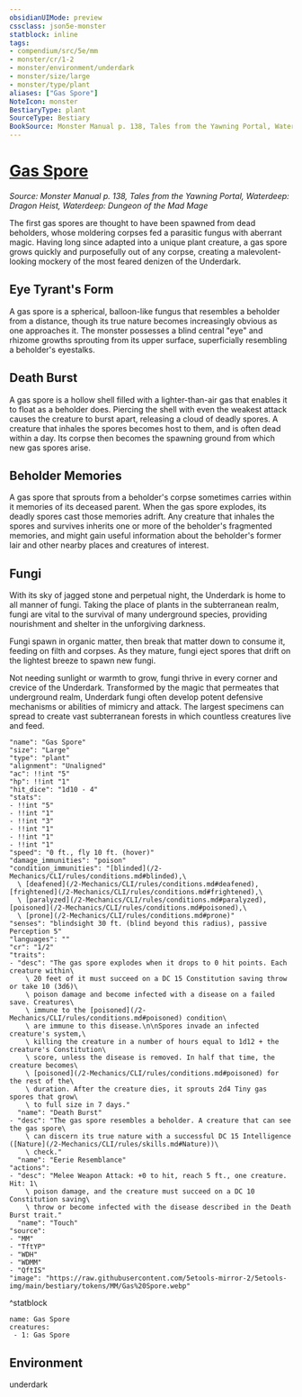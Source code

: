 ```yaml
---
obsidianUIMode: preview
cssclass: json5e-monster
statblock: inline
tags:
- compendium/src/5e/mm
- monster/cr/1-2
- monster/environment/underdark
- monster/size/large
- monster/type/plant
aliases: ["Gas Spore"]
NoteIcon: monster
BestiaryType: plant
SourceType: Bestiary
BookSource: Monster Manual p. 138, Tales from the Yawning Portal, Waterdeep: Dragon Heist, Waterdeep: Dungeon of the Mad Mage
---
```

# [Gas Spore](2-Mechanics\CLI\bestiary\plant/gas-spore.md)
*Source: Monster Manual p. 138, Tales from the Yawning Portal, Waterdeep: Dragon Heist, Waterdeep: Dungeon of the Mad Mage*  

The first gas spores are thought to have been spawned from dead beholders, whose moldering corpses fed a parasitic fungus with aberrant magic. Having long since adapted into a unique plant creature, a gas spore grows quickly and purposefully out of any corpse, creating a malevolent-looking mockery of the most feared denizen of the Underdark.

## Eye Tyrant's Form

A gas spore is a spherical, balloon-like fungus that resembles a beholder from a distance, though its true nature becomes increasingly obvious as one approaches it. The monster possesses a blind central "eye" and rhizome growths sprouting from its upper surface, superficially resembling a beholder's eyestalks.

## Death Burst

A gas spore is a hollow shell filled with a lighter-than-air gas that enables it to float as a beholder does. Piercing the shell with even the weakest attack causes the creature to burst apart, releasing a cloud of deadly spores. A creature that inhales the spores becomes host to them, and is often dead within a day. Its corpse then becomes the spawning ground from which new gas spores arise.

## Beholder Memories

A gas spore that sprouts from a beholder's corpse sometimes carries within it memories of its deceased parent. When the gas spore explodes, its deadly spores cast those memories adrift. Any creature that inhales the spores and survives inherits one or more of the beholder's fragmented memories, and might gain useful information about the beholder's former lair and other nearby places and creatures of interest.

## Fungi

With its sky of jagged stone and perpetual night, the Underdark is home to all manner of fungi. Taking the place of plants in the subterranean realm, fungi are vital to the survival of many underground species, providing nourishment and shelter in the unforgiving darkness.

Fungi spawn in organic matter, then break that matter down to consume it, feeding on filth and corpses. As they mature, fungi eject spores that drift on the lightest breeze to spawn new fungi.

Not needing sunlight or warmth to grow, fungi thrive in every corner and crevice of the Underdark. Transformed by the magic that permeates that underground realm, Underdark fungi often develop potent defensive mechanisms or abilities of mimicry and attack. The largest specimens can spread to create vast subterranean forests in which countless creatures live and feed.

```statblock
"name": "Gas Spore"
"size": "Large"
"type": "plant"
"alignment": "Unaligned"
"ac": !!int "5"
"hp": !!int "1"
"hit_dice": "1d10 - 4"
"stats":
- !!int "5"
- !!int "1"
- !!int "3"
- !!int "1"
- !!int "1"
- !!int "1"
"speed": "0 ft., fly 10 ft. (hover)"
"damage_immunities": "poison"
"condition_immunities": "[blinded](/2-Mechanics/CLI/rules/conditions.md#blinded),\
  \ [deafened](/2-Mechanics/CLI/rules/conditions.md#deafened), [frightened](/2-Mechanics/CLI/rules/conditions.md#frightened),\
  \ [paralyzed](/2-Mechanics/CLI/rules/conditions.md#paralyzed), [poisoned](/2-Mechanics/CLI/rules/conditions.md#poisoned),\
  \ [prone](/2-Mechanics/CLI/rules/conditions.md#prone)"
"senses": "blindsight 30 ft. (blind beyond this radius), passive Perception 5"
"languages": ""
"cr": "1/2"
"traits":
- "desc": "The gas spore explodes when it drops to 0 hit points. Each creature within\
    \ 20 feet of it must succeed on a DC 15 Constitution saving throw or take 10 (3d6)\
    \ poison damage and become infected with a disease on a failed save. Creatures\
    \ immune to the [poisoned](/2-Mechanics/CLI/rules/conditions.md#poisoned) condition\
    \ are immune to this disease.\n\nSpores invade an infected creature's system,\
    \ killing the creature in a number of hours equal to 1d12 + the creature's Constitution\
    \ score, unless the disease is removed. In half that time, the creature becomes\
    \ [poisoned](/2-Mechanics/CLI/rules/conditions.md#poisoned) for the rest of the\
    \ duration. After the creature dies, it sprouts 2d4 Tiny gas spores that grow\
    \ to full size in 7 days."
  "name": "Death Burst"
- "desc": "The gas spore resembles a beholder. A creature that can see the gas spore\
    \ can discern its true nature with a successful DC 15 Intelligence ([Nature](/2-Mechanics/CLI/rules/skills.md#Nature))\
    \ check."
  "name": "Eerie Resemblance"
"actions":
- "desc": "Melee Weapon Attack: +0 to hit, reach 5 ft., one creature. Hit: 1\
    \ poison damage, and the creature must succeed on a DC 10 Constitution saving\
    \ throw or become infected with the disease described in the Death Burst trait."
  "name": "Touch"
"source":
- "MM"
- "TftYP"
- "WDH"
- "WDMM"
- "QftIS"
"image": "https://raw.githubusercontent.com/5etools-mirror-2/5etools-img/main/bestiary/tokens/MM/Gas%20Spore.webp"
```
^statblock

```encounter-table
name: Gas Spore
creatures:
 - 1: Gas Spore
```

## Environment

underdark